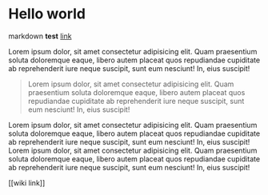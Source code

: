 # Hello world

markdown **test** [link](/test)

Lorem ipsum dolor, sit amet consectetur adipisicing elit. Quam praesentium soluta doloremque eaque, libero autem placeat quos repudiandae cupiditate ab reprehenderit iure neque suscipit, sunt eum nesciunt! In, eius suscipit!

> Lorem ipsum dolor, sit amet consectetur adipisicing elit. Quam praesentium soluta doloremque eaque, libero autem placeat quos repudiandae cupiditate ab reprehenderit iure neque suscipit, sunt eum nesciunt! In, eius suscipit!

Lorem ipsum dolor, sit amet consectetur adipisicing elit. Quam praesentium soluta doloremque eaque, libero autem placeat quos repudiandae cupiditate ab reprehenderit iure neque suscipit, sunt eum nesciunt! In, eius suscipit!
Lorem ipsum dolor, sit amet consectetur adipisicing elit. Quam praesentium soluta doloremque eaque, libero autem placeat quos repudiandae cupiditate ab reprehenderit iure neque suscipit, sunt eum nesciunt! In, eius suscipit!


[[wiki link]]

